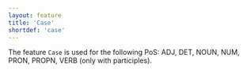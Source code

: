 ```yaml
---
layout: feature
title: 'Case'
shortdef: 'case'
---
```


The feature `Case` is used for the following PoS: ADJ, DET, NOUN, NUM, PRON, PROPN, VERB (only with participles).
